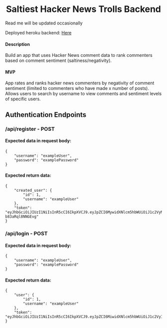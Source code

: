 # <center>Saltiest Hacker News Trolls Backend</center>
Read me will be updated occasionally

Deployed heroku backend: [Here](https://hacker-news-troll.herokuapp.com/api)

#### Description

Build an app that uses Hacker News comment data to rank commenters based on comment sentiment (saltiness/negativity).

#### MVP

App rates and ranks hacker news commenters by negativity of comment sentiment (limited to commenters who have made x number of posts). Allows users to search by username to view comments and sentiment levels of specific users.


## Authentication Endpoints

### /api/register - POST

#### Expected data in request body:
```
{
    "username": "exampleUser",
    "password": "examplePassword"
}
```

#### Expected return data:
```
{
    "created_user": {
        "id": 1,
        "username": "exampleUser"
    },
    "token": "eyJhbGciOiJIUzI1NiIsInR5cCI6IkpXVCJ9.eyJpZCI6MywidXNlcm5hbWUiOiJ1c2VyMiIsImlhdCI6MTU3NzUwNjc2MiwiZXhwIjoxNTc3NTkzMTYyfQ.VFSJTA8TWKyoS84HQXrsM1xe07Cj-b83aRql8NNGEvg"
}
```


### /api/login - POST

#### Expected data in request body:
```
{
    "username": "exampleUser",
    "password": "examplePassword"
}
```

#### Expected return data:

```
{
    "user": {
        "id": 1,
        "username": "exampleUser"
    },
    "token": "eyJhbGciOiJIUzI1NiIsInR5cCI6IkpXVCJ9.eyJpZCI6MiwidXNlcm5hbWUiOiJ1c2VyIiwiaWF0IjoxNTc3NTAxMDIyLCJleHAiOjE1Nzc1ODc0MjJ9.6nFAmcA0CQfXqeRd1c4Pw1EY8AYmCRL99TU3olX9W_U"
}
```


